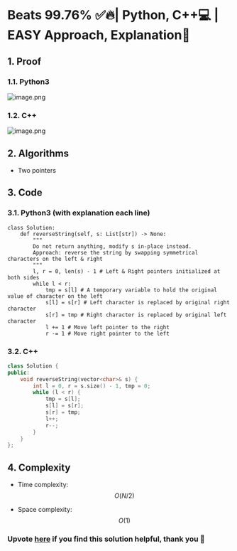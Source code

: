 # Beats 99.76% ✅🔥| Python, C++💻 | EASY Approach, Explanation📕

## 1. Proof
<!-- Describe your first thoughts on how to solve this problem. -->
### 1.1. Python3
![image.png](https://assets.leetcode.com/users/images/968c4623-2163-42cc-909f-b95a3765b7a9_1717318739.1937811.png)

### 1.2. C++
![image.png](https://assets.leetcode.com/users/images/1f65d95e-cec0-4dc8-b47e-af6a98755d5f_1717318697.731664.png)

## 2. Algorithms
* Two pointers

## 3. Code
### 3.1. Python3 (with explanation each line)
```python3 []
class Solution:
    def reverseString(self, s: List[str]) -> None:
        """
        Do not return anything, modify s in-place instead.
        Approach: reverse the string by swapping symmetrical characters on the left & right
        """
        l, r = 0, len(s) - 1 # Left & Right pointers initialized at both sides
        while l < r:
            tmp = s[l] # A temporary variable to hold the original value of character on the left
            s[l] = s[r] # Left character is replaced by original right character
            s[r] = tmp # Right character is replaced by original left character
            l += 1 # Move left pointer to the right
            r -= 1 # Move right pointer to the left
```
### 3.2. C++
```cpp []
class Solution {
public:
    void reverseString(vector<char>& s) {
        int l = 0, r = s.size() - 1, tmp = 0;
        while (l < r) {
            tmp = s[l];
            s[l] = s[r];
            s[r] = tmp;
            l++;
            r--;
        }
    }
};
```

## 4. Complexity
- Time complexity: $$O(N/2)$$
<!-- Add your time complexity here, e.g. $$O(n)$$ -->

- Space complexity: $$O(1)$$
<!-- Add your space complexity here, e.g. $$O(n)$$ -->

### Upvote [here](https://leetcode.com/problems/reverse-string/solutions/5245581/beats-9976-python-c-easy-approach-explanation) if you find this solution helpful, thank you 🤍
